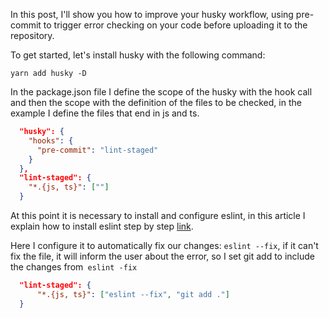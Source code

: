 In this post, I'll show you how to improve your husky workflow, using pre-commit to trigger error checking on your code before uploading it to the repository.

To get started, let's install husky with the following command:

```console
yarn add husky -D
```

In the package.json file I define the scope of the husky with the hook call and then the scope with the definition of the files to be checked, in the example I define the files that end in js and ts.

```json
  "husky": {
    "hooks": {
      "pre-commit": "lint-staged"
    }
  },
  "lint-staged": {
    "*.{js, ts}": [""]
  }
```

At this point it is necessary to install and configure eslint, in this article I explain how to install eslint step by step [link]().

Here I configure it to automatically fix our changes: `eslint --fix`, if it can't fix the file, it will inform the user about the error, so I set git add to include the changes from` eslint -fix`

```json
  "lint-staged": {
      "*.{js, ts}": ["eslint --fix", "git add ."]
  }
```
